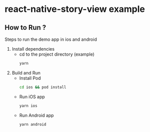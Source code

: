# react-native-story-view example

## How to Run ?

Steps to run the demo app in ios and android

1. Install dependencies
   - cd to the project directory (example)
     ```bash
     yarn
     ```
2. Build and Run
   - Install Pod
     ```bash
     cd ios && pod install
     ```
   - Run iOS app
     ```bash
     yarn ios
     ```
   - Run Android app
     ```bash
     yarn android
     ```
